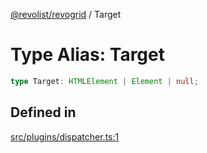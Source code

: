 [@revolist/revogrid](README.md) / Target

# Type Alias: Target

```ts
type Target: HTMLElement | Element | null;
```

## Defined in

[src/plugins/dispatcher.ts:1](https://github.com/revolist/revogrid/blob/60f69439a769536c61ed98c75e87e11124ee6c9c/src/plugins/dispatcher.ts#L1)
